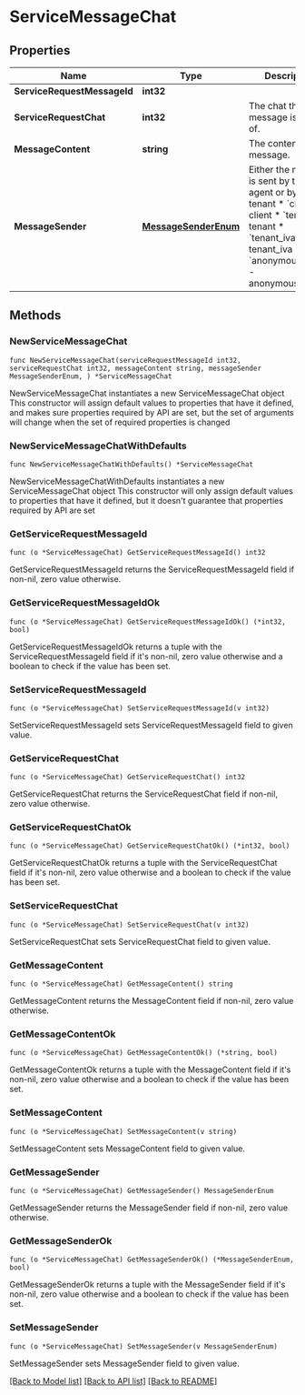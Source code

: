 # ServiceMessageChat

## Properties

Name | Type | Description | Notes
------------ | ------------- | ------------- | -------------
**ServiceRequestMessageId** | **int32** |  | [readonly] 
**ServiceRequestChat** | **int32** | The chat this message is a part of. | 
**MessageContent** | **string** | The content of the message. | 
**MessageSender** | [**MessageSenderEnum**](MessageSenderEnum.md) | Either the message is sent by the agent or by the tenant  * &#x60;client&#x60; - client * &#x60;tenant&#x60; - tenant * &#x60;tenant_iva&#x60; - tenant_iva * &#x60;anonymous_client&#x60; - anonymous_client | 

## Methods

### NewServiceMessageChat

`func NewServiceMessageChat(serviceRequestMessageId int32, serviceRequestChat int32, messageContent string, messageSender MessageSenderEnum, ) *ServiceMessageChat`

NewServiceMessageChat instantiates a new ServiceMessageChat object
This constructor will assign default values to properties that have it defined,
and makes sure properties required by API are set, but the set of arguments
will change when the set of required properties is changed

### NewServiceMessageChatWithDefaults

`func NewServiceMessageChatWithDefaults() *ServiceMessageChat`

NewServiceMessageChatWithDefaults instantiates a new ServiceMessageChat object
This constructor will only assign default values to properties that have it defined,
but it doesn't guarantee that properties required by API are set

### GetServiceRequestMessageId

`func (o *ServiceMessageChat) GetServiceRequestMessageId() int32`

GetServiceRequestMessageId returns the ServiceRequestMessageId field if non-nil, zero value otherwise.

### GetServiceRequestMessageIdOk

`func (o *ServiceMessageChat) GetServiceRequestMessageIdOk() (*int32, bool)`

GetServiceRequestMessageIdOk returns a tuple with the ServiceRequestMessageId field if it's non-nil, zero value otherwise
and a boolean to check if the value has been set.

### SetServiceRequestMessageId

`func (o *ServiceMessageChat) SetServiceRequestMessageId(v int32)`

SetServiceRequestMessageId sets ServiceRequestMessageId field to given value.


### GetServiceRequestChat

`func (o *ServiceMessageChat) GetServiceRequestChat() int32`

GetServiceRequestChat returns the ServiceRequestChat field if non-nil, zero value otherwise.

### GetServiceRequestChatOk

`func (o *ServiceMessageChat) GetServiceRequestChatOk() (*int32, bool)`

GetServiceRequestChatOk returns a tuple with the ServiceRequestChat field if it's non-nil, zero value otherwise
and a boolean to check if the value has been set.

### SetServiceRequestChat

`func (o *ServiceMessageChat) SetServiceRequestChat(v int32)`

SetServiceRequestChat sets ServiceRequestChat field to given value.


### GetMessageContent

`func (o *ServiceMessageChat) GetMessageContent() string`

GetMessageContent returns the MessageContent field if non-nil, zero value otherwise.

### GetMessageContentOk

`func (o *ServiceMessageChat) GetMessageContentOk() (*string, bool)`

GetMessageContentOk returns a tuple with the MessageContent field if it's non-nil, zero value otherwise
and a boolean to check if the value has been set.

### SetMessageContent

`func (o *ServiceMessageChat) SetMessageContent(v string)`

SetMessageContent sets MessageContent field to given value.


### GetMessageSender

`func (o *ServiceMessageChat) GetMessageSender() MessageSenderEnum`

GetMessageSender returns the MessageSender field if non-nil, zero value otherwise.

### GetMessageSenderOk

`func (o *ServiceMessageChat) GetMessageSenderOk() (*MessageSenderEnum, bool)`

GetMessageSenderOk returns a tuple with the MessageSender field if it's non-nil, zero value otherwise
and a boolean to check if the value has been set.

### SetMessageSender

`func (o *ServiceMessageChat) SetMessageSender(v MessageSenderEnum)`

SetMessageSender sets MessageSender field to given value.



[[Back to Model list]](../README.md#documentation-for-models) [[Back to API list]](../README.md#documentation-for-api-endpoints) [[Back to README]](../README.md)


